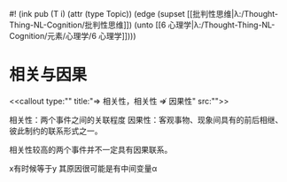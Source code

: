 #! (ink pub (T i) (attr (type Topic)) (edge (supset [[批判性思维|λ:/Thought-Thing-NL-Cognition/批判性思维]]) (unto [[6 心理学|λ:/Thought-Thing-NL-Cognition/元素/心理学/6 心理学]])))

# 相关与因果

<<callout type:"" title:"⇒ 相关性，相关性 ⇏ 因果性" src:"">>

相关性：两个事件之间的关联程度
因果性：客观事物、现象间具有的前后相继、彼此制约的联系形式之一。

相关性较高的两个事件并不一定具有因果联系。

x有时候等于y 其原因很可能是有中间变量α
